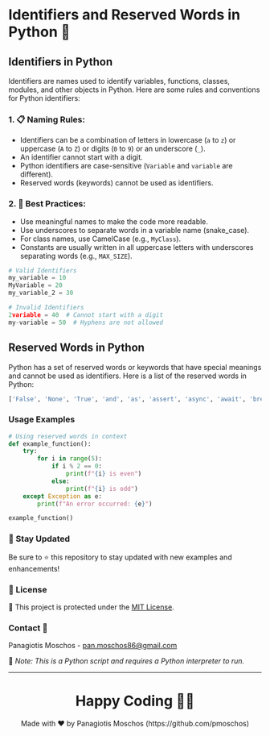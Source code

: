 
# Identifiers and Reserved Words in Python 🐍

## Identifiers in Python

Identifiers are names used to identify variables, functions, classes, modules, and other objects in Python. Here are some rules and conventions for Python identifiers:

### 1. 📋 **Naming Rules**:
- Identifiers can be a combination of letters in lowercase (`a` to `z`) or uppercase (`A` to `Z`) or digits (`0` to `9`) or an underscore (`_`).
- An identifier cannot start with a digit.
- Python identifiers are case-sensitive (`Variable` and `variable` are different).
- Reserved words (keywords) cannot be used as identifiers.

### 2. 📝 **Best Practices**:
- Use meaningful names to make the code more readable.
- Use underscores to separate words in a variable name (snake_case).
- For class names, use CamelCase (e.g., `MyClass`).
- Constants are usually written in all uppercase letters with underscores separating words (e.g., `MAX_SIZE`).

```python
# Valid Identifiers
my_variable = 10
MyVariable = 20
my_variable_2 = 30

# Invalid Identifiers
2variable = 40  # Cannot start with a digit
my-variable = 50  # Hyphens are not allowed
```

## Reserved Words in Python

Python has a set of reserved words or keywords that have special meanings and cannot be used as identifiers. Here is a list of the reserved words in Python:

```python
['False', 'None', 'True', 'and', 'as', 'assert', 'async', 'await', 'break', 'class', 'continue', 'def', 'del', 'elif', 'else', 'except', 'finally', 'for', 'from', 'global', 'if', 'import', 'in', 'is', 'lambda', 'nonlocal', 'not', 'or', 'pass', 'raise', 'return', 'try', 'while', 'with', 'yield']
```

### Usage Examples

```python
# Using reserved words in context
def example_function():
    try:
        for i in range(5):
            if i % 2 == 0:
                print(f"{i} is even")
            else:
                print(f"{i} is odd")
    except Exception as e:
        print(f"An error occurred: {e}")

example_function()
```

### 📢 Stay Updated

Be sure to ⭐ this repository to stay updated with new examples and enhancements!

### 📄 License
🔐 This project is protected under the [MIT License](https://mit-license.org/).

### Contact 📧
Panagiotis Moschos - pan.moschos86@gmail.com

🔗 *Note: This is a Python script and requires a Python interpreter to run.*

---

<h1 align=center>Happy Coding 👨‍💻 </h1>

<p align="center">
  Made with ❤️ by Panagiotis Moschos (https://github.com/pmoschos)
</p>

